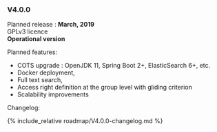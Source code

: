 ### V4.0.0

Planned release : **March, 2019**  
GPLv3 licence  
**Operational version**

Planned features:

   * COTS upgrade : OpenJDK 11, Spring Boot 2+, ElasticSearch 6+, etc.
   * Docker deployment,
   * Full text search,
   * Access right definition at the group level with gliding criterion
   * Scalability improvements

Changelog:

{% include_relative roadmap/V4.0.0-changelog.md %}
